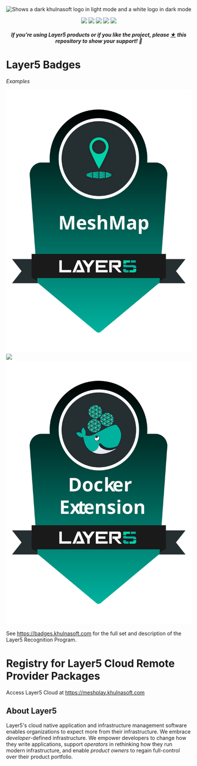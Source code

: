 <p style="text-align:center;" align="center">
      <picture align="center">
         <source media="(prefers-color-scheme: dark)" srcset="https://raw.githubusercontent.com/khulnasoft-lab/meshplay-extensions-packages/master/.github/assets/images/khulnasoft/khulnasoft-light-no-trim.svg" />
         <source media="(prefers-color-scheme: light)" srcset="https://raw.githubusercontent.com/khulnasoft-lab/meshplay-extensions-packages/master/.github/assets/images/khulnasoft/khulnasoft-no-trim.svg" />
         <img align="center" src="https://raw.githubusercontent.com/khulnasoft-lab/meshplay-extensions-packages/master/.github/assets/images/khulnasoft/khulnasoft-no-trim.svg" alt="Shows a dark khulnasoft logo in light mode and a white logo in dark mode" width="45%"/>
      </picture>
</p>

<p align="center">
<a href="https://github.com/khulnasoft/khulnasoft" alt="GitHub contributors">
<img src="https://img.shields.io/github/contributors/khulnasoft/khulnasoft.svg" /></a>
<a href="https://github.com/issues?q=is%3Aopen+is%3Aissue+archived%3Afalse+org%3Akhulnasoft+org%3Ameshplay+org%3Akhulnasoft-lab+org%3Aservice-mesh-performance+org%3Aservice-mesh-patterns+label%3A%22help+wanted%22" alt="Help wanted GitHub issues">
<img src="https://img.shields.io/github/issues/khulnasoft/khulnasoft/help%20wanted.svg?color=%23DDDD00" /></a>
<a href="https://slack.khulnasoft.com" alt="Slack">
<img src="https://img.shields.io/badge/Slack-@khulnasoft.svg?logo=slack" /></a>
<a href="https://twitter.com/khulnasoft" alt="Twitter Follow">
<img src="https://img.shields.io/twitter/follow/khulnasoft.svg?label=Follow+Layer5&style=social" /></a>
<a href="https://github.com/khulnasoft/khulnasoft" alt="License">
<img src="https://img.shields.io/github/license/khulnasoft/khulnasoft.svg" /></a>
</p>

<h5><p align="center"><i>If you’re using Layer5 products or if you like the project, please <a href="https://github.com/khulnasoft/khulnasoft/stargazers">★</a> this repository to show your support! 🤩</i></p></h5>

# Layer5 Badges
*Examples*

[![](https://raw.githubusercontent.com/khulnasoft-lab/meshplay-extensions-packages/master/assets/badges/meshmap/meshmap.svg)](https://meshplay.khulnasoft.com/user/090e7114-509a-4046-81f1-9c5fb8daf724?tab=badges) [![](https://raw.githubusercontent.com/khulnasoft-lab/meshplay-extensions-packages/master/assets/badges/meshplay-operator/meshplay-operator.svg)](https://meshplay.khulnasoft.com/user/090e7114-509a-4046-81f1-9c5fb8daf724?tab=badges) [![](https://raw.githubusercontent.com/khulnasoft-lab/meshplay-extensions-packages/master/assets/badges/docker-extension/docker-extension.svg)](https://meshplay.khulnasoft.com/user/090e7114-509a-4046-81f1-9c5fb8daf724?tab=badges)
<!---

![](https://raw.githubusercontent.com/khulnasoft-lab/meshplay-extensions-packages/master/assets/badges/first-share/first-share.svg)
![](https://raw.githubusercontent.com/khulnasoft-lab/meshplay-extensions-packages/master/assets/badges/first-log-streaming-session/first-log-streaming-session.svg)
 [![](https://raw.githubusercontent.com/khulnasoft-lab/meshplay-extensions-packages/master/assets/badges/bring-a-buddy/bring-a-buddy.svg)](https://meshplay.khulnasoft.com/user/090e7114-509a-4046-81f1-9c5fb8daf724?tab=badges) 
[![](https://raw.githubusercontent.com/khulnasoft-lab/meshplay-extensions-packages/master/assets/badges/first-application/first-application.svg)](https://meshplay.khulnasoft.com/user/090e7114-509a-4046-81f1-9c5fb8daf724?tab=badges) 
-->

See https://badges.khulnasoft.com for the full set and description of the Layer5 Recognition Program.

# Registry for Layer5 Cloud Remote Provider Packages
Access Layer5 Cloud at https://meshplay.khulnasoft.com 


## About Layer5

Layer5's cloud native application and infrastructure management software enables organizations to expect more from their infrastructure. We embrace _developer_-defined infrastructure. We empower developers to change how they write applications, support _operators_ in rethinking how they run modern infrastructure, and enable _product owners_ to regain full-control over their product portfolio.
